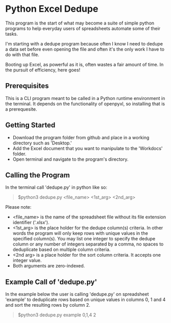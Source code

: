 # Python Excel Dedupe

This program is the start of what may become a suite of simple python programs to help everyday users of spreadsheets automate some of their tasks.

I'm starting with a dedupe program because often I know I need to dedupe a data set before even opening the file and often it's the only work I have to do with that file.

Booting up Excel, as powerful as it is, often wastes a fair amount of time. In the pursuit of efficiency, here goes!

## Prerequisites

This is a CLI program meant to be called in a Python runtime environment in the terminal. It depends on the functionality of openpyxl, so installing that is a prerequesite.

## Getting Started

- Download the program folder from github and place in a working directory such as 'Desktop.'
- Add the Excel document that you want to manipulate to the 'Workdocs' folder.
- Open terminal and navigate to the program's directory.

## Calling the Program

In the terminal call 'dedupe.py' in python like so:

>$python3 dedupe.py <file_name> <1st_arg> <2nd_arg>

Please note:
- <file_name> is the name of the spreadsheet file without its file extension identifier ('.xlsx').
- <1st_arg> is the place holder for the dedupe column(s) criteria. In other words the program will only keep rows with unique values in the specified column(s). You may list one integer to specify the dedupe column or any number of integers separated by a comma, no spaces to deduplicate based on multiple column criteria.
- <2nd arg> is a place holder for the sort column criteria. It accepts one integer value.
- Both arguments are zero-indexed.

## Example Call of 'dedupe.py'

In the example below the user is calling 'dedupe.py' on spreadsheet 'example' to deduplicate rows based on unique values in columns 0, 1 and 4 and sort the resulting rows by column 2.

>$python3 dedupe.py example 0,1,4 2

